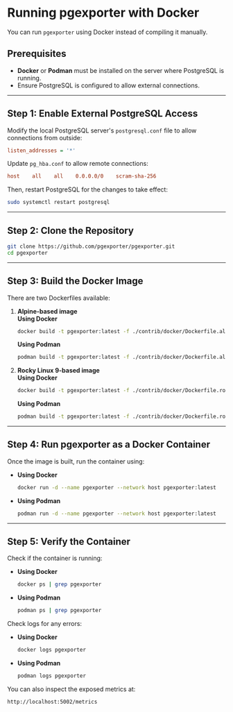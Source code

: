 # Running pgexporter with Docker

You can run `pgexporter` using Docker instead of compiling it manually.

## Prerequisites

- **Docker** or **Podman** must be installed on the server where PostgreSQL is running.
- Ensure PostgreSQL is configured to allow external connections.

---

## Step 1: Enable External PostgreSQL Access

Modify the local PostgreSQL server's `postgresql.conf` file to allow connections from outside:
```ini
listen_addresses = '*'
```

Update `pg_hba.conf` to allow remote connections:
```ini
host    all    all    0.0.0.0/0    scram-sha-256
```

Then, restart PostgreSQL for the changes to take effect:
```sh
sudo systemctl restart postgresql
```

---

## Step 2: Clone the Repository
```sh
git clone https://github.com/pgexporter/pgexporter.git
cd pgexporter
```

---

## Step 3: Build the Docker Image

There are two Dockerfiles available:
1. **Alpine-based image**  
   **Using Docker**
   ```sh
   docker build -t pgexporter:latest -f ./contrib/docker/Dockerfile.alpine .
   ```
   **Using Podman**
   ```sh
   podman build -t pgexporter:latest -f ./contrib/docker/Dockerfile.alpine .
   ```

2. **Rocky Linux 9-based image**  
   **Using Docker**
   ```sh
   docker build -t pgexporter:latest -f ./contrib/docker/Dockerfile.rocky9 .
   ```
   **Using Podman**
   ```sh
   podman build -t pgexporter:latest -f ./contrib/docker/Dockerfile.rocky9 .
   ```

---

## Step 4: Run pgexporter as a Docker Container

Once the image is built, run the container using:
- **Using Docker**
   ```sh
   docker run -d --name pgexporter --network host pgexporter:latest
   ```
- **Using Podman**
   ```sh
   podman run -d --name pgexporter --network host pgexporter:latest
   ```

---

## Step 5: Verify the Container

Check if the container is running: 

- **Using Docker**
   ```sh
   docker ps | grep pgexporter
   ```
- **Using Podman**
   ```sh
   podman ps | grep pgexporter
   ```

Check logs for any errors: 
- **Using Docker**
   ```sh
   docker logs pgexporter
   ```
- **Using Podman**
   ```sh
   podman logs pgexporter
   ```

You can also inspect the exposed metrics at:
```
http://localhost:5002/metrics
```